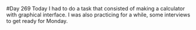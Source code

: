 #Day 269
Today I had to do a task that consisted of making a calculator with graphical interface.
I was also practicing for a while, some interviews to get ready for Monday.